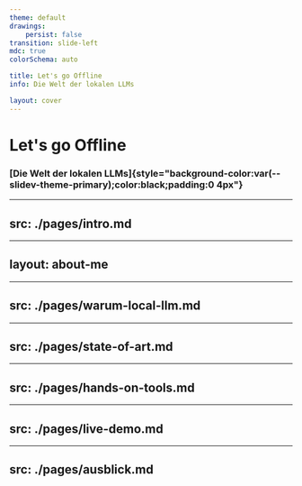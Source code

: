 ```yaml
---
theme: default
drawings:
    persist: false
transition: slide-left
mdc: true
colorSchema: auto

title: Let's go Offline
info: Die Welt der lokalen LLMs

layout: cover
---
```


# Let's go Offline

### [Die Welt der lokalen LLMs]{style="background-color:var(--slidev-theme-primary);color:black;padding:0 4px"}

<div class="absolute -bottom-2 right-5 text-3 origin-top-left translate-x-[100%] rotate-270 opacity-50">
<LightOrDark>
  <template #dark>Photo by Timon Reinhard from Pexels</template>
  <template #light>Photo by Magda Ehlers from Pexels</template>
</LightOrDark>
</div>

---
src: ./pages/intro.md
---

---
layout: about-me
---

---
src: ./pages/warum-local-llm.md
---

---
src: ./pages/state-of-art.md
---

---
src: ./pages/hands-on-tools.md
---

---
src: ./pages/live-demo.md
---

---
src: ./pages/ausblick.md
---